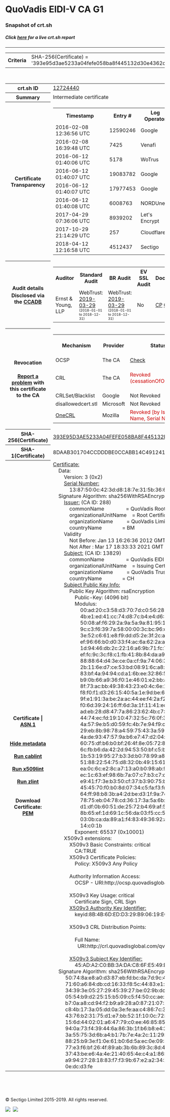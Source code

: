 # QuoVadis ElDI-V CA G1
### Snapshot of crt.sh
##### Click [here](https://crt.sh/?q=393E95D3AE5233A04FEFE058BA8F445132D30E4362D5F7259061392716B34D2C) for a live crt.sh report

---
<!DOCTYPE HTML PUBLIC "-//W3C//DTD HTML 4.0 Transitional//EN">
<HTML>

<BODY>

<TABLE>
  <TR>
    <TH class="outer">Criteria</TH>
    <TD class="outer">SHA-256(Certificate) = '393e95d3ae5233a04fefe058ba8f445132d30e4362d5f7259061392716b34d2c'</TD>
  </TR>
</TABLE>
<BR>
<TABLE>
  <TR>
    <TH class="outer">crt.sh ID</TH>
    <TD class="outer"><A href="?id=12724440">12724440</A></TD>
  </TR>
  <TR>
    <TH class="outer">Summary</TH>
    <TD class="outer">Intermediate certificate</TD>
  </TR>
  <TR>
    <TH class="outer">Certificate<BR>Transparency</TH>
    <TD class="outer">
<TABLE class="options" style="margin-left:0px">
  <TR>
    <TH>Timestamp</TH>
    <TH>Entry #</TH>
    <TH>Log Operator</TH>
    <TH>Log URL</TH>
  </TR>
  <TR>
    <TD>2016-02-08&nbsp; <FONT class="small">12:36:56 UTC</FONT></TD>
    <TD>12590246</TD>
    <TD>Google</TD>
    <TD>https://ct.googleapis.com/pilot</TD>
  </TR>
  <TR>
    <TD>2016-02-08&nbsp; <FONT class="small">16:39:48 UTC</FONT></TD>
    <TD>7425</TD>
    <TD>Venafi</TD>
    <TD>https://ctlog.api.venafi.com</TD>
  </TR>
  <TR>
    <TD>2016-06-12&nbsp; <FONT class="small">01:40:06 UTC</FONT></TD>
    <TD>5178</TD>
    <TD>WoTrus</TD>
    <TD>https://ctlog.wosign.com</TD>
  </TR>
  <TR>
    <TD>2016-06-12&nbsp; <FONT class="small">01:40:07 UTC</FONT></TD>
    <TD>19083782</TD>
    <TD>Google</TD>
    <TD>https://ct.googleapis.com/aviator</TD>
  </TR>
  <TR>
    <TD>2016-06-12&nbsp; <FONT class="small">01:40:07 UTC</FONT></TD>
    <TD>17977453</TD>
    <TD>Google</TD>
    <TD>https://ct.googleapis.com/rocketeer</TD>
  </TR>
  <TR>
    <TD>2016-06-12&nbsp; <FONT class="small">01:40:08 UTC</FONT></TD>
    <TD>6008763</TD>
    <TD>NORDUnet</TD>
    <TD>https://plausible.ct.nordu.net</TD>
  </TR>
  <TR>
    <TD>2017-04-29&nbsp; <FONT class="small">07:36:06 UTC</FONT></TD>
    <TD>8939202</TD>
    <TD>Let's Encrypt</TD>
    <TD>https://clicky.ct.letsencrypt.org</TD>
  </TR>
  <TR>
    <TD>2017-10-29&nbsp; <FONT class="small">21:14:29 UTC</FONT></TD>
    <TD>257</TD>
    <TD>Cloudflare</TD>
    <TD>https://ct.cloudflare.com/logs/nimbus2021</TD>
  </TR>
  <TR>
    <TD>2018-04-12&nbsp; <FONT class="small">12:16:58 UTC</FONT></TD>
    <TD>4512437</TD>
    <TD>Sectigo</TD>
    <TD>https://dodo.ct.comodo.com</TD>
  </TR>
</TABLE>
    </TD>
  </TR>
  <TR>
    <TH class="outer">Audit details<BR>
      <DIV class="small" style="padding-top:3px">Disclosed via the
        <A href="//ccadb-public.secure.force.com/mozilla/PublicAllIntermediateCerts" target="_blank">CCADB</A></DIV>
    </TH>
    <TD class="outer">
<TABLE class="options" style="margin-left:0px">
  <TR>
    <TH>Auditor</TH>
    <TH>Standard Audit</TH>
    <TH>BR Audit</TH>
    <TH>EV SSL Audit</TH>
    <TH>Documents</TH>
    <TH>CCADB</TH>
    <TH>Root Owner / Certificate</TH>
  </TR>
  <TR>
    <TD style="vertical-align:middle">Ernst & Young, LLP</TD>
    <TD>WebTrust:
      <A href="https://www.cpacanada.ca/generichandlers/CPACHandler.ashx?attachmentid=227627" target="_blank">2019-03-29</A>
      <BR><FONT style="font-size:8pt">(2018-01-01 to 2018-12-31)</FONT></TD>
    <TD>WebTrust:
      <A href="https://www.cpacanada.ca/generichandlers/CPACHandler.ashx?attachmentid=227628" target="_blank">2019-03-29</A>
      <BR><FONT style="font-size:8pt">(2018-01-01 to 2018-12-31)</FONT></TD>
    <TD>No    <TD>
      <A href="https://www.quovadisglobal.com/~/media/Files/Repository/QV_RCA1_RCA3_CPCPS_V4_25.ashx" target="blank">CP</A>
      <A href="https://www.quovadisglobal.com/~/media/Files/Repository/QV_RCA2_CPCPS_v2.5.ashx" target="blank">CPS</A>
    </TD>
    <TD><A href="//ccadb.force.com/001o000000p4PCIAA2" target="_blank">001o000000p4PCIAA2</A></TD>
    <TD><A href="/?id=8878">QuoVadis</A></TD>
  </TR>
</TABLE>
    </TD>
  </TR>
  <TR>
    <TH class="outer">Revocation<BR><BR>
      <DIV class="small" style="padding-top:3px"><A href="?id=12724440&opt=problemreporting">Report a problem</A> with<BR>this certificate to the CA</DIV></TH>
    <TD class="outer">
      <TABLE class="options" style="margin-left:0px">
        <TR>
          <TH>Mechanism</TH>
          <TH>Provider</TH>
          <TH>Status</TH>
          <TH>Revocation Date</TH>
          <TH>Last Observed in CRL</TH>
          <TH>Last Checked <SPAN style="color:#CC0000;vertical-align:middle;font-size:70%;font-weight:normal">(Error)</SPAN></TH>
        </TR>
        <TR>
          <TD>OCSP</TD>
          <TD>The CA</TD>
          <TD><A href="?id=12724440&opt=ocsp">Check</A></TD>
          <TD><SPAN style="color:#888888">?</SPAN></TD>
          <TD><SPAN style="color:#888888">n/a</SPAN></TD>
          <TD><SPAN style="color:#888888">?</SPAN></TD>
        </TR>
        <TR>
          <TD>CRL</TD>
          <TD>The CA</TD>
          <TD><SPAN style="color:#CC0000">Revoked (cessationOfOperation)</SPAN></TD><TD>2019-11-29&nbsp; <FONT class="small">18:27:43 UTC</FONT></TD><TD>2019-11-29&nbsp; <FONT class="small">19:57:27 UTC</FONT></TD><TD>2019-12-04&nbsp; <FONT class="small">20:05:09 UTC</FONT></TD>
        </TR>
        <TR>
          <TD>CRLSet/Blacklist</TD>
          <TD>Google</TD>
          <TD>Not Revoked</TD>
          <TD><SPAN style="color:#888888">n/a</SPAN></TD>
          <TD><SPAN style="color:#888888">n/a</SPAN></TD>
          <TD><SPAN style="color:#888888">n/a</SPAN></TD>
        </TR>
        <TR>
          <TD>disallowedcert.stl</TD>
          <TD>Microsoft</TD>
          <TD>Not Revoked</TD>
          <TD><SPAN style="color:#888888">n/a</SPAN></TD>
          <TD><SPAN style="color:#888888">n/a</SPAN></TD>
          <TD><SPAN style="color:#888888">n/a</SPAN></TD>
        </TR>
        <TR>
          <TD><A href="/mozilla-onecrl" target="_blank">OneCRL</A></TD>
          <TD>Mozilla</TD>
          <TD><SPAN style="color:#CC0000">Revoked [by Issuer Name, Serial Number]</SPAN></TD><TD><SPAN style="color:#888888">Unknown</SPAN></TD>
          <TD><SPAN style="color:#888888">n/a</SPAN></TD>
          <TD><SPAN style="color:#888888">n/a</SPAN></TD>
        </TR>
      </TABLE>
    </TD>
  </TR>
  <TR>
    <TH class="outer">SHA-256(Certificate)</TH>
    <TD class="outer"><A href="//censys.io/certificates/393e95d3ae5233a04fefe058ba8f445132d30e4362d5f7259061392716b34d2c">393E95D3AE5233A04FEFE058BA8F445132D30E4362D5F7259061392716B34D2C</A></TD>
  </TR>
  <TR>
    <TH class="outer">SHA-1(Certificate)</TH>
    <TD class="outer">8DAAB301704CCDDDBE0CCABB14C491241B721EBE</TD>
  </TR>
  <TR>
    <TH class="outer">Certificate | <A href="?asn1=12724440">ASN.1</A>
      <SPAN class="small"><BR>
      <BR><BR><A href="?id=12724440&opt=nometadata">Hide metadata</A>
      <BR><BR><A href="?id=12724440&opt=cablint">Run cablint</A>
      <BR><BR><A href="?id=12724440&opt=x509lint">Run x509lint</A>
      <BR><BR><A href="?id=12724440&opt=zlint">Run zlint</A>
      <BR><BR><BR>Download Certificate: <A href="?d=12724440">PEM</A>
      </SPAN>
    </TH>
    <TD class="text"><A href="?d=12724440">Certificate:</A><BR>&nbsp;&nbsp;&nbsp;&nbsp;Data:<BR>&nbsp;&nbsp;&nbsp;&nbsp;&nbsp;&nbsp;&nbsp;&nbsp;Version:&nbsp;3&nbsp;(0x2)<BR>&nbsp;&nbsp;&nbsp;&nbsp;&nbsp;&nbsp;&nbsp;&nbsp;<A href="?serial=1387500c423dd8187e315b36686765216f2b9035">Serial&nbsp;Number:</A><BR>&nbsp;&nbsp;&nbsp;&nbsp;&nbsp;&nbsp;&nbsp;&nbsp;&nbsp;&nbsp;&nbsp;&nbsp;13:87:50:0c:42:3d:d8:18:7e:31:5b:36:68:67:65:21:6f:2b:90:35<BR>&nbsp;&nbsp;&nbsp;&nbsp;Signature&nbsp;Algorithm:&nbsp;sha256WithRSAEncryption<BR>&nbsp;&nbsp;&nbsp;&nbsp;&nbsp;&nbsp;&nbsp;&nbsp;<A href="?caid=288">Issuer:</A> <SPAN class="small">(CA ID: 288)</SPAN><BR>&nbsp;&nbsp;&nbsp;&nbsp;&nbsp;&nbsp;&nbsp;&nbsp;&nbsp;&nbsp;&nbsp;&nbsp;commonName&nbsp;&nbsp;&nbsp;&nbsp;&nbsp;&nbsp;&nbsp;&nbsp;&nbsp;&nbsp;&nbsp;&nbsp;&nbsp;&nbsp;&nbsp;&nbsp;=&nbsp;QuoVadis&nbsp;Root&nbsp;Certification&nbsp;Authority<BR>&nbsp;&nbsp;&nbsp;&nbsp;&nbsp;&nbsp;&nbsp;&nbsp;&nbsp;&nbsp;&nbsp;&nbsp;organizationalUnitName&nbsp;&nbsp;&nbsp;&nbsp;=&nbsp;Root&nbsp;Certification&nbsp;Authority<BR>&nbsp;&nbsp;&nbsp;&nbsp;&nbsp;&nbsp;&nbsp;&nbsp;&nbsp;&nbsp;&nbsp;&nbsp;organizationName&nbsp;&nbsp;&nbsp;&nbsp;&nbsp;&nbsp;&nbsp;&nbsp;&nbsp;&nbsp;=&nbsp;QuoVadis&nbsp;Limited<BR>&nbsp;&nbsp;&nbsp;&nbsp;&nbsp;&nbsp;&nbsp;&nbsp;&nbsp;&nbsp;&nbsp;&nbsp;countryName&nbsp;&nbsp;&nbsp;&nbsp;&nbsp;&nbsp;&nbsp;&nbsp;&nbsp;&nbsp;&nbsp;&nbsp;&nbsp;&nbsp;&nbsp;=&nbsp;BM<BR>&nbsp;&nbsp;&nbsp;&nbsp;&nbsp;&nbsp;&nbsp;&nbsp;Validity<BR>&nbsp;&nbsp;&nbsp;&nbsp;&nbsp;&nbsp;&nbsp;&nbsp;&nbsp;&nbsp;&nbsp;&nbsp;Not&nbsp;Before:&nbsp;Jan&nbsp;13&nbsp;16:26:36&nbsp;2012&nbsp;GMT<BR>&nbsp;&nbsp;&nbsp;&nbsp;&nbsp;&nbsp;&nbsp;&nbsp;&nbsp;&nbsp;&nbsp;&nbsp;Not&nbsp;After&nbsp;:&nbsp;Mar&nbsp;17&nbsp;18:33:33&nbsp;2021&nbsp;GMT<BR>&nbsp;&nbsp;&nbsp;&nbsp;&nbsp;&nbsp;&nbsp;&nbsp;<A href="?caid=13829">Subject:</A> <SPAN class="small">(CA ID: 13829)</SPAN><BR>&nbsp;&nbsp;&nbsp;&nbsp;&nbsp;&nbsp;&nbsp;&nbsp;&nbsp;&nbsp;&nbsp;&nbsp;commonName&nbsp;&nbsp;&nbsp;&nbsp;&nbsp;&nbsp;&nbsp;&nbsp;&nbsp;&nbsp;&nbsp;&nbsp;&nbsp;&nbsp;&nbsp;&nbsp;=&nbsp;QuoVadis&nbsp;ElDI-V&nbsp;CA&nbsp;G1<BR>&nbsp;&nbsp;&nbsp;&nbsp;&nbsp;&nbsp;&nbsp;&nbsp;&nbsp;&nbsp;&nbsp;&nbsp;organizationalUnitName&nbsp;&nbsp;&nbsp;&nbsp;=&nbsp;Issuing&nbsp;Certification&nbsp;Authority<BR>&nbsp;&nbsp;&nbsp;&nbsp;&nbsp;&nbsp;&nbsp;&nbsp;&nbsp;&nbsp;&nbsp;&nbsp;organizationName&nbsp;&nbsp;&nbsp;&nbsp;&nbsp;&nbsp;&nbsp;&nbsp;&nbsp;&nbsp;=&nbsp;QuoVadis&nbsp;Trustlink&nbsp;Switzerland&nbsp;Ltd.<BR>&nbsp;&nbsp;&nbsp;&nbsp;&nbsp;&nbsp;&nbsp;&nbsp;&nbsp;&nbsp;&nbsp;&nbsp;countryName&nbsp;&nbsp;&nbsp;&nbsp;&nbsp;&nbsp;&nbsp;&nbsp;&nbsp;&nbsp;&nbsp;&nbsp;&nbsp;&nbsp;&nbsp;=&nbsp;CH<BR>&nbsp;&nbsp;&nbsp;&nbsp;&nbsp;&nbsp;&nbsp;&nbsp;<A href="?spkisha256=b1beff057dbc8f16a9a6aec940aefee80146a52d941a1fa643bdda8085480a9d">Subject&nbsp;Public&nbsp;Key&nbsp;Info:</A><BR>&nbsp;&nbsp;&nbsp;&nbsp;&nbsp;&nbsp;&nbsp;&nbsp;&nbsp;&nbsp;&nbsp;&nbsp;Public&nbsp;Key&nbsp;Algorithm:&nbsp;rsaEncryption<BR>&nbsp;&nbsp;&nbsp;&nbsp;&nbsp;&nbsp;&nbsp;&nbsp;&nbsp;&nbsp;&nbsp;&nbsp;&nbsp;&nbsp;&nbsp;&nbsp;Public-Key:&nbsp;(4096&nbsp;bit)<BR>&nbsp;&nbsp;&nbsp;&nbsp;&nbsp;&nbsp;&nbsp;&nbsp;&nbsp;&nbsp;&nbsp;&nbsp;&nbsp;&nbsp;&nbsp;&nbsp;Modulus:<BR>&nbsp;&nbsp;&nbsp;&nbsp;&nbsp;&nbsp;&nbsp;&nbsp;&nbsp;&nbsp;&nbsp;&nbsp;&nbsp;&nbsp;&nbsp;&nbsp;&nbsp;&nbsp;&nbsp;&nbsp;00:ad:20:c3:58:d3:70:7d:c0:56:28:39:a2:a6:80:<BR>&nbsp;&nbsp;&nbsp;&nbsp;&nbsp;&nbsp;&nbsp;&nbsp;&nbsp;&nbsp;&nbsp;&nbsp;&nbsp;&nbsp;&nbsp;&nbsp;&nbsp;&nbsp;&nbsp;&nbsp;4b:e1:ed:41:cc:74:d8:7c:b4:e4:d6:33:35:85:39:<BR>&nbsp;&nbsp;&nbsp;&nbsp;&nbsp;&nbsp;&nbsp;&nbsp;&nbsp;&nbsp;&nbsp;&nbsp;&nbsp;&nbsp;&nbsp;&nbsp;&nbsp;&nbsp;&nbsp;&nbsp;50:08:af:f6:29:2a:9a:5a:9a:81:95:11:bb:76:de:<BR>&nbsp;&nbsp;&nbsp;&nbsp;&nbsp;&nbsp;&nbsp;&nbsp;&nbsp;&nbsp;&nbsp;&nbsp;&nbsp;&nbsp;&nbsp;&nbsp;&nbsp;&nbsp;&nbsp;&nbsp;9c:c3:f6:39:7a:58:00:00:3c:bc:96:db:df:51:98:<BR>&nbsp;&nbsp;&nbsp;&nbsp;&nbsp;&nbsp;&nbsp;&nbsp;&nbsp;&nbsp;&nbsp;&nbsp;&nbsp;&nbsp;&nbsp;&nbsp;&nbsp;&nbsp;&nbsp;&nbsp;3e:52:c6:61:e8:f9:dd:d5:2e:3f:2c:a5:69:0e:9b:<BR>&nbsp;&nbsp;&nbsp;&nbsp;&nbsp;&nbsp;&nbsp;&nbsp;&nbsp;&nbsp;&nbsp;&nbsp;&nbsp;&nbsp;&nbsp;&nbsp;&nbsp;&nbsp;&nbsp;&nbsp;ef:96:66:b0:d0:33:f4:ac:6a:62:2a:ac:09:e5:de:<BR>&nbsp;&nbsp;&nbsp;&nbsp;&nbsp;&nbsp;&nbsp;&nbsp;&nbsp;&nbsp;&nbsp;&nbsp;&nbsp;&nbsp;&nbsp;&nbsp;&nbsp;&nbsp;&nbsp;&nbsp;1d:94:46:db:2c:22:16:a6:9b:71:fc:7c:09:68:9b:<BR>&nbsp;&nbsp;&nbsp;&nbsp;&nbsp;&nbsp;&nbsp;&nbsp;&nbsp;&nbsp;&nbsp;&nbsp;&nbsp;&nbsp;&nbsp;&nbsp;&nbsp;&nbsp;&nbsp;&nbsp;ef:fc:9c:3c:f8:c1:fb:41:8b:84:da:a9:51:c4:89:<BR>&nbsp;&nbsp;&nbsp;&nbsp;&nbsp;&nbsp;&nbsp;&nbsp;&nbsp;&nbsp;&nbsp;&nbsp;&nbsp;&nbsp;&nbsp;&nbsp;&nbsp;&nbsp;&nbsp;&nbsp;88:88:64:d4:3e:ce:0a:cf:9a:74:06:3c:de:b1:eb:<BR>&nbsp;&nbsp;&nbsp;&nbsp;&nbsp;&nbsp;&nbsp;&nbsp;&nbsp;&nbsp;&nbsp;&nbsp;&nbsp;&nbsp;&nbsp;&nbsp;&nbsp;&nbsp;&nbsp;&nbsp;2b:11:6e:d7:ce:53:bd:08:91:6c:a8:fe:8c:ee:3b:<BR>&nbsp;&nbsp;&nbsp;&nbsp;&nbsp;&nbsp;&nbsp;&nbsp;&nbsp;&nbsp;&nbsp;&nbsp;&nbsp;&nbsp;&nbsp;&nbsp;&nbsp;&nbsp;&nbsp;&nbsp;83:bf:4a:94:94:cd:a1:6b:ee:32:86:5f:a9:3f:7b:<BR>&nbsp;&nbsp;&nbsp;&nbsp;&nbsp;&nbsp;&nbsp;&nbsp;&nbsp;&nbsp;&nbsp;&nbsp;&nbsp;&nbsp;&nbsp;&nbsp;&nbsp;&nbsp;&nbsp;&nbsp;b9:0b:66:a9:36:f0:1e:46:01:e2:bb:a4:c9:02:4e:<BR>&nbsp;&nbsp;&nbsp;&nbsp;&nbsp;&nbsp;&nbsp;&nbsp;&nbsp;&nbsp;&nbsp;&nbsp;&nbsp;&nbsp;&nbsp;&nbsp;&nbsp;&nbsp;&nbsp;&nbsp;8f:73:ac:bb:49:38:43:23:e0:4c:6e:16:29:c3:eb:<BR>&nbsp;&nbsp;&nbsp;&nbsp;&nbsp;&nbsp;&nbsp;&nbsp;&nbsp;&nbsp;&nbsp;&nbsp;&nbsp;&nbsp;&nbsp;&nbsp;&nbsp;&nbsp;&nbsp;&nbsp;f8:f0:f1:d3:26:15:40:5a:1e:9d:be:6d:3c:02:a7:<BR>&nbsp;&nbsp;&nbsp;&nbsp;&nbsp;&nbsp;&nbsp;&nbsp;&nbsp;&nbsp;&nbsp;&nbsp;&nbsp;&nbsp;&nbsp;&nbsp;&nbsp;&nbsp;&nbsp;&nbsp;9f:e1:91:3a:be:2a:ac:44:ee:f4:2a:f2:27:6a:a9:<BR>&nbsp;&nbsp;&nbsp;&nbsp;&nbsp;&nbsp;&nbsp;&nbsp;&nbsp;&nbsp;&nbsp;&nbsp;&nbsp;&nbsp;&nbsp;&nbsp;&nbsp;&nbsp;&nbsp;&nbsp;f0:6d:39:24:16:ff:6d:3a:1f:11:41:ec:cf:57:3e:<BR>&nbsp;&nbsp;&nbsp;&nbsp;&nbsp;&nbsp;&nbsp;&nbsp;&nbsp;&nbsp;&nbsp;&nbsp;&nbsp;&nbsp;&nbsp;&nbsp;&nbsp;&nbsp;&nbsp;&nbsp;ad:eb:28:d8:47:7a:86:23:62:4b:c7:0a:5d:2e:39:<BR>&nbsp;&nbsp;&nbsp;&nbsp;&nbsp;&nbsp;&nbsp;&nbsp;&nbsp;&nbsp;&nbsp;&nbsp;&nbsp;&nbsp;&nbsp;&nbsp;&nbsp;&nbsp;&nbsp;&nbsp;44:74:ec:fd:19:10:47:32:5c:76:0f:32:39:ef:e8:<BR>&nbsp;&nbsp;&nbsp;&nbsp;&nbsp;&nbsp;&nbsp;&nbsp;&nbsp;&nbsp;&nbsp;&nbsp;&nbsp;&nbsp;&nbsp;&nbsp;&nbsp;&nbsp;&nbsp;&nbsp;4a:57:9e:b5:d0:59:fc:4b:7e:94:f9:c3:25:5b:86:<BR>&nbsp;&nbsp;&nbsp;&nbsp;&nbsp;&nbsp;&nbsp;&nbsp;&nbsp;&nbsp;&nbsp;&nbsp;&nbsp;&nbsp;&nbsp;&nbsp;&nbsp;&nbsp;&nbsp;&nbsp;29:eb:8b:98:78:a4:59:75:43:3a:59:d6:b1:c9:83:<BR>&nbsp;&nbsp;&nbsp;&nbsp;&nbsp;&nbsp;&nbsp;&nbsp;&nbsp;&nbsp;&nbsp;&nbsp;&nbsp;&nbsp;&nbsp;&nbsp;&nbsp;&nbsp;&nbsp;&nbsp;4a:de:93:47:57:9a:b6:e7:47:d2:04:e0:a5:d6:e4:<BR>&nbsp;&nbsp;&nbsp;&nbsp;&nbsp;&nbsp;&nbsp;&nbsp;&nbsp;&nbsp;&nbsp;&nbsp;&nbsp;&nbsp;&nbsp;&nbsp;&nbsp;&nbsp;&nbsp;&nbsp;60:75:df:b6:b0:bf:26:4f:8e:05:72:85:3a:fc:68:<BR>&nbsp;&nbsp;&nbsp;&nbsp;&nbsp;&nbsp;&nbsp;&nbsp;&nbsp;&nbsp;&nbsp;&nbsp;&nbsp;&nbsp;&nbsp;&nbsp;&nbsp;&nbsp;&nbsp;&nbsp;6c:fb:b6:da:42:2d:94:53:50:bf:c5:b8:fe:bb:94:<BR>&nbsp;&nbsp;&nbsp;&nbsp;&nbsp;&nbsp;&nbsp;&nbsp;&nbsp;&nbsp;&nbsp;&nbsp;&nbsp;&nbsp;&nbsp;&nbsp;&nbsp;&nbsp;&nbsp;&nbsp;1b:53:19:95:27:b3:3d:b0:78:99:a8:d1:60:e0:99:<BR>&nbsp;&nbsp;&nbsp;&nbsp;&nbsp;&nbsp;&nbsp;&nbsp;&nbsp;&nbsp;&nbsp;&nbsp;&nbsp;&nbsp;&nbsp;&nbsp;&nbsp;&nbsp;&nbsp;&nbsp;51:88:22:54:75:d8:32:0b:49:15:61:6f:bc:ee:be:<BR>&nbsp;&nbsp;&nbsp;&nbsp;&nbsp;&nbsp;&nbsp;&nbsp;&nbsp;&nbsp;&nbsp;&nbsp;&nbsp;&nbsp;&nbsp;&nbsp;&nbsp;&nbsp;&nbsp;&nbsp;ea:0c:6c:e2:8c:a7:13:a0:b0:98:ab:93:a5:37:e6:<BR>&nbsp;&nbsp;&nbsp;&nbsp;&nbsp;&nbsp;&nbsp;&nbsp;&nbsp;&nbsp;&nbsp;&nbsp;&nbsp;&nbsp;&nbsp;&nbsp;&nbsp;&nbsp;&nbsp;&nbsp;ec:1c:63:ef:98:6b:7a:07:c7:b3:c7:d9:bc:c6:83:<BR>&nbsp;&nbsp;&nbsp;&nbsp;&nbsp;&nbsp;&nbsp;&nbsp;&nbsp;&nbsp;&nbsp;&nbsp;&nbsp;&nbsp;&nbsp;&nbsp;&nbsp;&nbsp;&nbsp;&nbsp;e9:41:f7:3e:b3:50:cf:37:b3:90:75:b2:6b:62:31:<BR>&nbsp;&nbsp;&nbsp;&nbsp;&nbsp;&nbsp;&nbsp;&nbsp;&nbsp;&nbsp;&nbsp;&nbsp;&nbsp;&nbsp;&nbsp;&nbsp;&nbsp;&nbsp;&nbsp;&nbsp;45:45:70:f0:b0:8d:07:34:c5:fa:f3:fd:c0:c8:27:<BR>&nbsp;&nbsp;&nbsp;&nbsp;&nbsp;&nbsp;&nbsp;&nbsp;&nbsp;&nbsp;&nbsp;&nbsp;&nbsp;&nbsp;&nbsp;&nbsp;&nbsp;&nbsp;&nbsp;&nbsp;64:ff:98:b8:3b:a4:2d:be:d3:1f:9a:7d:a9:2e:a3:<BR>&nbsp;&nbsp;&nbsp;&nbsp;&nbsp;&nbsp;&nbsp;&nbsp;&nbsp;&nbsp;&nbsp;&nbsp;&nbsp;&nbsp;&nbsp;&nbsp;&nbsp;&nbsp;&nbsp;&nbsp;78:75:eb:04:78:cd:36:17:3a:5a:6b:f1:eb:ca:c4:<BR>&nbsp;&nbsp;&nbsp;&nbsp;&nbsp;&nbsp;&nbsp;&nbsp;&nbsp;&nbsp;&nbsp;&nbsp;&nbsp;&nbsp;&nbsp;&nbsp;&nbsp;&nbsp;&nbsp;&nbsp;d1:df:0b:60:51:de:25:72:b4:69:af:5e:03:95:5c:<BR>&nbsp;&nbsp;&nbsp;&nbsp;&nbsp;&nbsp;&nbsp;&nbsp;&nbsp;&nbsp;&nbsp;&nbsp;&nbsp;&nbsp;&nbsp;&nbsp;&nbsp;&nbsp;&nbsp;&nbsp;8b:65:ef:1d:69:1c:56:da:03:f5:cc:58:08:10:07:<BR>&nbsp;&nbsp;&nbsp;&nbsp;&nbsp;&nbsp;&nbsp;&nbsp;&nbsp;&nbsp;&nbsp;&nbsp;&nbsp;&nbsp;&nbsp;&nbsp;&nbsp;&nbsp;&nbsp;&nbsp;03:0b:ca:da:89:a1:f4:83:49:36:92:a7:c1:ef:b7:<BR>&nbsp;&nbsp;&nbsp;&nbsp;&nbsp;&nbsp;&nbsp;&nbsp;&nbsp;&nbsp;&nbsp;&nbsp;&nbsp;&nbsp;&nbsp;&nbsp;&nbsp;&nbsp;&nbsp;&nbsp;14:c0:1b<BR>&nbsp;&nbsp;&nbsp;&nbsp;&nbsp;&nbsp;&nbsp;&nbsp;&nbsp;&nbsp;&nbsp;&nbsp;&nbsp;&nbsp;&nbsp;&nbsp;Exponent:&nbsp;65537&nbsp;(0x10001)<BR>&nbsp;&nbsp;&nbsp;&nbsp;&nbsp;&nbsp;&nbsp;&nbsp;X509v3&nbsp;extensions:<BR>&nbsp;&nbsp;&nbsp;&nbsp;&nbsp;&nbsp;&nbsp;&nbsp;&nbsp;&nbsp;&nbsp;&nbsp;X509v3&nbsp;Basic&nbsp;Constraints:&nbsp;critical<BR>&nbsp;&nbsp;&nbsp;&nbsp;&nbsp;&nbsp;&nbsp;&nbsp;&nbsp;&nbsp;&nbsp;&nbsp;&nbsp;&nbsp;&nbsp;&nbsp;CA:TRUE<BR>&nbsp;&nbsp;&nbsp;&nbsp;&nbsp;&nbsp;&nbsp;&nbsp;&nbsp;&nbsp;&nbsp;&nbsp;X509v3&nbsp;Certificate&nbsp;Policies:&nbsp;<BR>&nbsp;&nbsp;&nbsp;&nbsp;&nbsp;&nbsp;&nbsp;&nbsp;&nbsp;&nbsp;&nbsp;&nbsp;&nbsp;&nbsp;&nbsp;&nbsp;Policy:&nbsp;X509v3&nbsp;Any&nbsp;Policy<BR><BR>&nbsp;&nbsp;&nbsp;&nbsp;&nbsp;&nbsp;&nbsp;&nbsp;&nbsp;&nbsp;&nbsp;&nbsp;Authority&nbsp;Information&nbsp;Access:&nbsp;<BR>&nbsp;&nbsp;&nbsp;&nbsp;&nbsp;&nbsp;&nbsp;&nbsp;&nbsp;&nbsp;&nbsp;&nbsp;&nbsp;&nbsp;&nbsp;&nbsp;OCSP&nbsp;-&nbsp;URI:http://ocsp.quovadisglobal.com<BR><BR>&nbsp;&nbsp;&nbsp;&nbsp;&nbsp;&nbsp;&nbsp;&nbsp;&nbsp;&nbsp;&nbsp;&nbsp;X509v3&nbsp;Key&nbsp;Usage:&nbsp;critical<BR>&nbsp;&nbsp;&nbsp;&nbsp;&nbsp;&nbsp;&nbsp;&nbsp;&nbsp;&nbsp;&nbsp;&nbsp;&nbsp;&nbsp;&nbsp;&nbsp;Certificate&nbsp;Sign,&nbsp;CRL&nbsp;Sign<BR>&nbsp;&nbsp;&nbsp;&nbsp;&nbsp;&nbsp;&nbsp;&nbsp;&nbsp;&nbsp;&nbsp;&nbsp;<A href="?ski=8b4b6dedd329b90619ec3939a9f097846acbefdf">X509v3&nbsp;Authority&nbsp;Key&nbsp;Identifier:</A><BR>&nbsp;&nbsp;&nbsp;&nbsp;&nbsp;&nbsp;&nbsp;&nbsp;&nbsp;&nbsp;&nbsp;&nbsp;&nbsp;&nbsp;&nbsp;&nbsp;keyid:8B:4B:6D:ED:D3:29:B9:06:19:EC:39:39:A9:F0:97:84:6A:CB:EF:DF<BR><BR>&nbsp;&nbsp;&nbsp;&nbsp;&nbsp;&nbsp;&nbsp;&nbsp;&nbsp;&nbsp;&nbsp;&nbsp;X509v3&nbsp;CRL&nbsp;Distribution&nbsp;Points:&nbsp;<BR><BR>&nbsp;&nbsp;&nbsp;&nbsp;&nbsp;&nbsp;&nbsp;&nbsp;&nbsp;&nbsp;&nbsp;&nbsp;&nbsp;&nbsp;&nbsp;&nbsp;Full&nbsp;Name:<BR>&nbsp;&nbsp;&nbsp;&nbsp;&nbsp;&nbsp;&nbsp;&nbsp;&nbsp;&nbsp;&nbsp;&nbsp;&nbsp;&nbsp;&nbsp;&nbsp;&nbsp;&nbsp;URI:http://crl.quovadisglobal.com/qvrca.crl<BR><BR>&nbsp;&nbsp;&nbsp;&nbsp;&nbsp;&nbsp;&nbsp;&nbsp;&nbsp;&nbsp;&nbsp;&nbsp;<A href="?ski=45ada2c0bb3adac86fe549d948c5a8f6db0fa4c7">X509v3&nbsp;Subject&nbsp;Key&nbsp;Identifier:</A><BR>&nbsp;&nbsp;&nbsp;&nbsp;&nbsp;&nbsp;&nbsp;&nbsp;&nbsp;&nbsp;&nbsp;&nbsp;&nbsp;&nbsp;&nbsp;&nbsp;45:AD:A2:C0:BB:3A:DA:C8:6F:E5:49:D9:48:C5:A8:F6:DB:0F:A4:C7<BR>&nbsp;&nbsp;&nbsp;&nbsp;Signature&nbsp;Algorithm:&nbsp;sha256WithRSAEncryption<BR>&nbsp;&nbsp;&nbsp;&nbsp;&nbsp;&nbsp;&nbsp;&nbsp;&nbsp;50:74:8a:e8:a0:d3:87:eb:fd:bc:da:7d:9c:42:6e:2e:2b:7e:<BR>&nbsp;&nbsp;&nbsp;&nbsp;&nbsp;&nbsp;&nbsp;&nbsp;&nbsp;71:60:a6:84:db:cd:16:33:f8:5c:44:83:e1:da:d2:fc:4f:f8:<BR>&nbsp;&nbsp;&nbsp;&nbsp;&nbsp;&nbsp;&nbsp;&nbsp;&nbsp;34:39:3e:05:27:29:45:39:27:be:02:9b:dc:21:28:4f:ba:2a:<BR>&nbsp;&nbsp;&nbsp;&nbsp;&nbsp;&nbsp;&nbsp;&nbsp;&nbsp;05:54:b9:d2:25:15:b5:09:c5:f4:50:cc:ae:39:ab:cc:24:0c:<BR>&nbsp;&nbsp;&nbsp;&nbsp;&nbsp;&nbsp;&nbsp;&nbsp;&nbsp;b7:0a:a8:cd:94:f2:b9:a9:28:a0:87:21:07:26:da:28:e6:a1:<BR>&nbsp;&nbsp;&nbsp;&nbsp;&nbsp;&nbsp;&nbsp;&nbsp;&nbsp;c8:4b:17:3a:05:dd:0a:3e:fe:aa:c4:86:7c:3a:da:6b:7d:1d:<BR>&nbsp;&nbsp;&nbsp;&nbsp;&nbsp;&nbsp;&nbsp;&nbsp;&nbsp;43:76:b2:31:75:d1:e7:bb:52:1f:10:0c:72:3d:a0:2f:86:ca:<BR>&nbsp;&nbsp;&nbsp;&nbsp;&nbsp;&nbsp;&nbsp;&nbsp;&nbsp;15:6d:44:02:01:a6:47:79:c0:ee:46:85:85:b3:03:a4:12:7d:<BR>&nbsp;&nbsp;&nbsp;&nbsp;&nbsp;&nbsp;&nbsp;&nbsp;&nbsp;94:0a:73:f4:39:44:6a:86:3b:1f:b6:b8:e4:29:7e:ed:4f:e7:<BR>&nbsp;&nbsp;&nbsp;&nbsp;&nbsp;&nbsp;&nbsp;&nbsp;&nbsp;3a:55:75:3d:6b:a4:b1:7b:7e:4a:2c:11:29:90:6a:de:a9:59:<BR>&nbsp;&nbsp;&nbsp;&nbsp;&nbsp;&nbsp;&nbsp;&nbsp;&nbsp;88:25:b9:3e:f1:0e:61:b0:6d:5a:ec:0e:09:3d:b8:c8:80:23:<BR>&nbsp;&nbsp;&nbsp;&nbsp;&nbsp;&nbsp;&nbsp;&nbsp;&nbsp;77:e3:f6:bf:26:4f:89:ab:3b:6b:89:3c:8d:46:86:ab:65:44:<BR>&nbsp;&nbsp;&nbsp;&nbsp;&nbsp;&nbsp;&nbsp;&nbsp;&nbsp;37:43:be:e6:4a:4e:21:40:65:4e:c4:a1:86:72:3b:b8:8b:73:<BR>&nbsp;&nbsp;&nbsp;&nbsp;&nbsp;&nbsp;&nbsp;&nbsp;&nbsp;a9:94:27:28:18:83:f7:f3:9b:67:e2:a2:34:1e:77:3d:1e:44:<BR>&nbsp;&nbsp;&nbsp;&nbsp;&nbsp;&nbsp;&nbsp;&nbsp;&nbsp;0e:dc:d3:fe<BR>    </TD>
  </TR>
</TABLE>

  <BR><BR><BR>

  <P class="copyright">&copy; Sectigo Limited 2015-2019. All rights reserved.</P>
  <DIV>
    <A href="https://sectigo.com/"><IMG src="/sectigo_s.png"></A>
    &nbsp;<A href="https://github.com/crtsh"><IMG src="/GitHub-Mark-32px.png"></A>
  </DIV>
</BODY>
</HTML>
